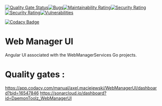 [![Quality Gate Status](https://sonarcloud.io/api/project_badges/measure?project=DaemonToolz_WebManagerUI&metric=alert_status)](https://sonarcloud.io/dashboard?id=DaemonToolz_WebManagerUI)[![Bugs](https://sonarcloud.io/api/project_badges/measure?project=DaemonToolz_WebManagerUI&metric=bugs)](https://sonarcloud.io/dashboard?id=DaemonToolz_WebManagerUI)[![Maintainability Rating](https://sonarcloud.io/api/project_badges/measure?project=DaemonToolz_WebManagerUI&metric=sqale_rating)](https://sonarcloud.io/dashboard?id=DaemonToolz_WebManagerUI)[![Security Rating](https://sonarcloud.io/api/project_badges/measure?project=DaemonToolz_WebManagerUI&metric=security_rating)](https://sonarcloud.io/dashboard?id=DaemonToolz_WebManagerUI)[![Security Rating](https://sonarcloud.io/api/project_badges/measure?project=DaemonToolz_WebManagerUI&metric=security_rating)](https://sonarcloud.io/dashboard?id=DaemonToolz_WebManagerUI)[![Vulnerabilities](https://sonarcloud.io/api/project_badges/measure?project=DaemonToolz_WebManagerUI&metric=vulnerabilities)](https://sonarcloud.io/dashboard?id=DaemonToolz_WebManagerUI)

[![Codacy Badge](https://api.codacy.com/project/badge/Grade/55f2c5d3d4534c829aa423cd3a2024c4)](https://www.codacy.com/manual/axel.maciejewski/WebManagerServices?utm_source=github.com&amp;utm_medium=referral&amp;utm_content=DaemonToolz/WebManagerServices&amp;utm_campaign=Badge_Grade)

# Web Manager UI

Angular UI associated with the WebManagerServices Go projects.

# Quality gates :
https://app.codacy.com/manual/axel.maciejewski/WebManagerUI/dashboard?bid=16547846
https://sonarcloud.io/dashboard?id=DaemonToolz_WebManagerUI
